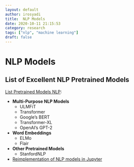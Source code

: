 ```yaml
---
layout: default
author: irosyadi
title:  NLP Models
date: 2020-10-11 21:15:53
category: research
tags: ["nlp", "machine learning"]
draft: false
---
```


# NLP Models

## List of Excellent NLP Pretrained Models
[List Pretrained Models NLP](https://www.analyticsvidhya.com/blog/2019/03/pretrained-models-get-started-nlp/):  
- **Multi-Purpose NLP Models**
    - ULMFiT
    - Transformer
    - Google’s BERT
    - Transformer-XL
    - OpenAI’s GPT-2
- **Word Embeddings**
    - ELMo
    - Flair
- **Other Pretrained Models**
    - StanfordNLP
- [Reimplementation of NLP models in Jupyter](https://github.com/will-thompson-k/deeplearning-nlp-models)
